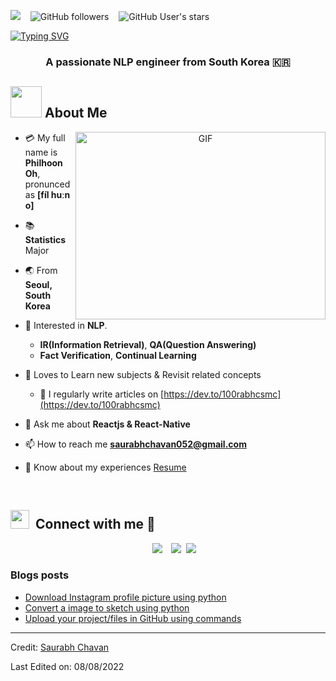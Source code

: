 <a href="https://hits.seeyoufarm.com"><img src="https://hits.seeyoufarm.com/api/count/incr/badge.svg?url=https%3A%2F%2Fgithub.com%2Fphilhoonoh&count_bg=%23C23DC8&title_bg=%23DBA72D&icon=&icon_color=%23AA8C27&title=hits&edge_flat=false"/></a> &nbsp;&nbsp; <img alt="GitHub followers" src="https://img.shields.io/github/followers/philhoonoh?style=social"> &nbsp;&nbsp; <img alt="GitHub User's stars" src="https://img.shields.io/github/stars/philhoonoh?style=social">

[![Typing SVG](https://readme-typing-svg.herokuapp.com?color=%23C996F7&size=20&lines=+Welcome+to+👋+philhoon's+github)](https://git.io/typing-svg)
<h3 align="center">A passionate NLP engineer from South Korea &#127472;&#127479</h3>

## <img src="https://raw.githubusercontent.com/nixin72/nixin72/master/wave.gif" width="50px"></img> About Me

<a target="_blank" align="center">
  <img align="right" top="500" height="300" width="400" alt="GIF" src="https://media.giphy.com/media/SWoSkN6DxTszqIKEqv/giphy.gif">
</a>

- :credit_card: My full name is **Philhoon Oh**, pronunced as __[fíl huːn o]__ 
- :books: **Statistics** Major
- :earth_asia: From **Seoul, South Korea**
- :monocle_face: Interested in **NLP**.
  - **IR(Information Retrieval)**, **QA(Question Answering)**
  - **Fact Verification**, **Continual Learning**
- 🌱 Loves to Learn new subjects & Revisit related concepts
  - 📝 I regularly write articles on [https://dev.to/100rabhcsmc](https://dev.to/100rabhcsmc)

- 💬 Ask me about **Reactjs & React-Native**

- 📫 How to reach me **saurabhchavan052@gmail.com**

- 📄 Know about my experiences <a href="https://github.com/100rabhcsmc/Me.io/blob/master/01SaurabhChavanReactNativeResume.pdf" target="blank">Resume</a>
<br/>

## <img src="https://media.giphy.com/media/iY8CRBdQXODJSCERIr/giphy.gif" width="30" height="30" style="margin-right: 10px;">Connect with me 🤝 

<p align="center">

 <div align="center"  class="icons-social" style="margin-left: 10px;">
        <a style="margin-left: 10px;" target="_blank" href="https://github.com/philhoonoh">
		    <img src="https://img.icons8.com/doodle/40/000000/github--v1.png"></a>
	    <a style="margin-left: 10px;" target="_blank" href="https://psyduck5.tistory.com/">
					<img src="https://img.icons8.com/external-sketchy-juicy-fish/0.6x/external-blog-online-services-sketchy-sketchy-juicy-fish.png"></a>
		<a style="margin-left: 5px;" target="_blank" href="https://github.com/100rabhcsmc/Me.io/blob/master/01SaurabhChavanReactNativeResume.pdf">
					<img src="https://img.icons8.com/plasticine/0.5x/resume.png" ></a>
</div>
</p>

### Blogs posts

<!-- BLOG-POST-LIST:START -->

- [Download Instagram profile picture using python](https://dev.to/100rabhcsmc/instagram-profile-picture-download-using-python-n2j)
- [Convert a image to sketch using python](https://dev.to/100rabhcsmc/convert-a-image-to-sketch-using-python-3ip1)
- [Upload your project/files in GitHub using commands](https://dev.to/100rabhcsmc/upload-your-project-files-in-github-using-commands-1hn8)
<!-- BLOG-POST-LIST:END -->

---

Credit: [Saurabh Chavan](https://github.com/100rabhcsmc)

Last Edited on: 08/08/2022

<!-- <p align="left"> <img src="https://komarev.com/ghpvc/?username=100rabhcsmc&label=Profile%20views&color=0e75b6&style=flat" alt="100rabhcsmc" /> </p>

<p align="left"> <a href="https://twitter.com/100rabhcsmc" target="blank"><img src="https://img.shields.io/twitter/follow/100rabhcsmc?logo=twitter&style=for-the-badge" alt="100rabhcsmc" /></a> </p> -->
